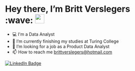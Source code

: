 <h1>
  Hey there, I’m Britt Verslegers :wave:
  <img src="https://media.giphy.com/media/hvRJCLFzcasrR4ia7z/giphy.gif" width="30px"/>
</h1>

- 💻 I'm a Data Analyst
- 🚀 I’m currently finishing my studies at Turing College 
- 💯 I’m looking for a job as a Product Data Analyst
- 📫 How to reach me brittverslegers@hotmail.com
  
<div id="badges">
  <a href="https://www.linkedin.com/in/britt-verslegers-97549a221/">
    <img src="https://img.shields.io/badge/LinkedIn-blue?style=for-the-badge&logo=linkedin&logoColor=white" alt="LinkedIn Badge"/>
  </a>
<!---
Bversleg/Bversleg is a ✨ special ✨ repository because its `README.md` (this file) appears on your GitHub profile.
You can click the Preview link to take a look at your changes.
--->

